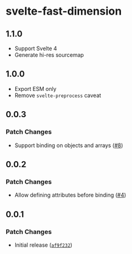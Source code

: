 # svelte-fast-dimension

## 1.1.0

- Support Svelte 4
- Generate hi-res sourcemap

## 1.0.0

- Export ESM only
- Remove `svelte-preprocess` caveat

## 0.0.3

### Patch Changes

- Support binding on objects and arrays ([#8](https://github.com/bluwy/svelte-fast-dimension/pull/8))

## 0.0.2

### Patch Changes

- Allow defining attributes before binding ([#4](https://github.com/bluwy/svelte-fast-dimension/pull/4))

## 0.0.1

### Patch Changes

- Initial release ([`af9f232`](https://github.com/bluwy/svelte-fast-dimension/commit/af9f232b15dd18330eaae93985a372a618d1166b))
